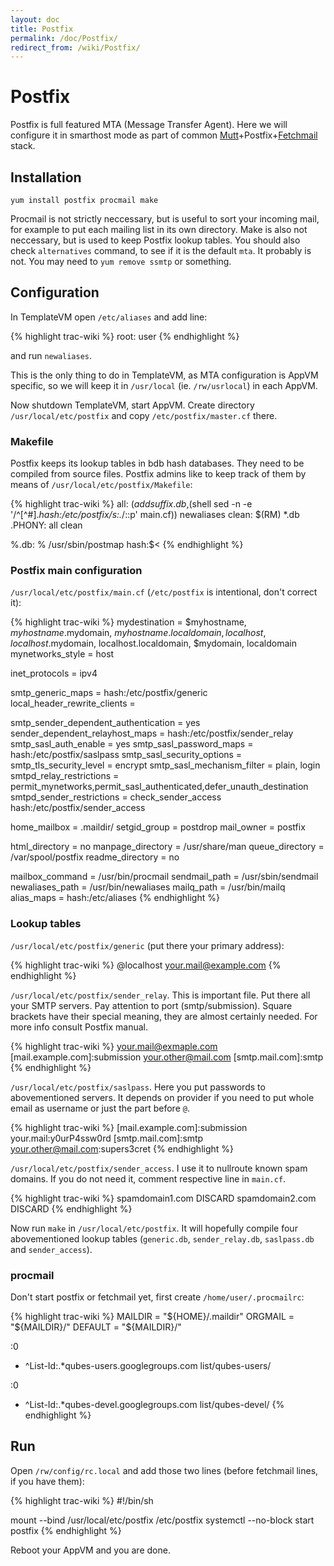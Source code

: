 ```yaml
---
layout: doc
title: Postfix
permalink: /doc/Postfix/
redirect_from: /wiki/Postfix/
---
```


Postfix
=======

Postfix is full featured MTA (Message Transfer Agent). Here we will configure it in smarthost mode as part of common [Mutt](/wiki/Mutt)+Postfix+[Fetchmail](/wiki/Fetchmail) stack.

Installation
------------

`yum install postfix procmail make`

Procmail is not strictly neccessary, but is useful to sort your incoming mail, for example to put each mailing list in its own directory. Make is also not neccessary, but is used to keep Postfix lookup tables. You should also check `alternatives` command, to see if it is the default `mta`. It probably is not. You may need to `yum remove ssmtp` or something.

Configuration
-------------

In TemplateVM open `/etc/aliases` and add line:

{% highlight trac-wiki %}
root: user
{% endhighlight %}

and run `newaliases`.

This is the only thing to do in TemplateVM, as MTA configuration is AppVM specific, so we will keep it in `/usr/local` (ie. `/rw/usrlocal`) in each AppVM.

Now shutdown TemplateVM, start AppVM. Create directory `/usr/local/etc/postfix` and copy `/etc/postfix/master.cf` there.

### Makefile

Postfix keeps its lookup tables in bdb hash databases. They need to be compiled from source files. Postfix admins like to keep track of them by means of `/usr/local/etc/postfix/Makefile`:

{% highlight trac-wiki %}
all: $(addsuffix .db,$(shell sed -n -e '/^[^#].*hash:\/etc\/postfix/s:.*/::p' main.cf))
    newaliases
clean:
    $(RM) *.db
.PHONY: all clean

%.db: %
    /usr/sbin/postmap hash:$<
{% endhighlight %}

### Postfix main configuration

`/usr/local/etc/postfix/main.cf` (`/etc/postfix` is intentional, don't correct it):

{% highlight trac-wiki %}
mydestination = $myhostname, $myhostname.$mydomain, $myhostname.localdomain, localhost, localhost.$mydomain, localhost.localdomain, $mydomain, localdomain
mynetworks_style = host

inet_protocols = ipv4

smtp_generic_maps = hash:/etc/postfix/generic
local_header_rewrite_clients =

smtp_sender_dependent_authentication = yes
sender_dependent_relayhost_maps = hash:/etc/postfix/sender_relay
smtp_sasl_auth_enable = yes
smtp_sasl_password_maps = hash:/etc/postfix/saslpass
smtp_sasl_security_options =
smtp_tls_security_level = encrypt
smtp_sasl_mechanism_filter = plain, login
smtpd_relay_restrictions = permit_mynetworks,permit_sasl_authenticated,defer_unauth_destination
smtpd_sender_restrictions = check_sender_access hash:/etc/postfix/sender_access

home_mailbox = .maildir/
setgid_group = postdrop
mail_owner = postfix

html_directory = no
manpage_directory = /usr/share/man
queue_directory = /var/spool/postfix
readme_directory = no

mailbox_command = /usr/bin/procmail
sendmail_path = /usr/sbin/sendmail
newaliases_path = /usr/bin/newaliases
mailq_path = /usr/bin/mailq
alias_maps = hash:/etc/aliases
{% endhighlight %}

### Lookup tables

`/usr/local/etc/postfix/generic` (put there your primary address):

{% highlight trac-wiki %}
@localhost your.mail@example.com
{% endhighlight %}

`/usr/local/etc/postfix/sender_relay`. This is important file. Put there all your SMTP servers. Pay attention to port (smtp/submission). Square brackets have their special meaning, they are almost certainly needed. For more info consult Postfix manual.

{% highlight trac-wiki %}
your.mail@exmaple.com         [mail.example.com]:submission
your.other@mail.com         [smtp.mail.com]:smtp
{% endhighlight %}

`/usr/local/etc/postfix/saslpass`. Here you put passwords to abovementioned servers. It depends on provider if you need to put whole email as username or just the part before `@`.

{% highlight trac-wiki %}
[mail.example.com]:submission     your.mail:y0urP4ssw0rd
[smtp.mail.com]:smtp            your.other@mail.com:supers3cret
{% endhighlight %}

`/usr/local/etc/postfix/sender_access`. I use it to nullroute known spam domains. If you do not need it, comment respective line in `main.cf`.

{% highlight trac-wiki %}
spamdomain1.com       DISCARD
spamdomain2.com     DISCARD
{% endhighlight %}

Now run `make` in `/usr/local/etc/postfix`. It will hopefully compile four abovementioned lookup tables (`generic.db`, `sender_relay.db`, `saslpass.db` and `sender_access`).

### procmail

Don't start postfix or fetchmail yet, first create `/home/user/.procmailrc`:

{% highlight trac-wiki %}
MAILDIR = "${HOME}/.maildir"
ORGMAIL = "${MAILDIR}/"
DEFAULT = "${MAILDIR}/"

:0
* ^List-Id:.*qubes-users\.googlegroups\.com
list/qubes-users/

:0
* ^List-Id:.*qubes-devel\.googlegroups\.com
list/qubes-devel/
{% endhighlight %}

Run
---

Open `/rw/config/rc.local` and add those two lines (before fetchmail lines, if you have them):

{% highlight trac-wiki %}
#!/bin/sh

mount --bind /usr/local/etc/postfix /etc/postfix
systemctl --no-block start postfix
{% endhighlight %}

Reboot your AppVM and you are done.
